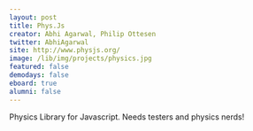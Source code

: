 ```yaml
---
layout: post
title: Phys.Js
creator: Abhi Agarwal, Philip Ottesen
twitter: AbhiAgarwal
site: http://www.physjs.org/
image: /lib/img/projects/physics.jpg
featured: false
demodays: false
eboard: true
alumni: false
---
```

Physics Library for Javascript. Needs testers and physics nerds!
